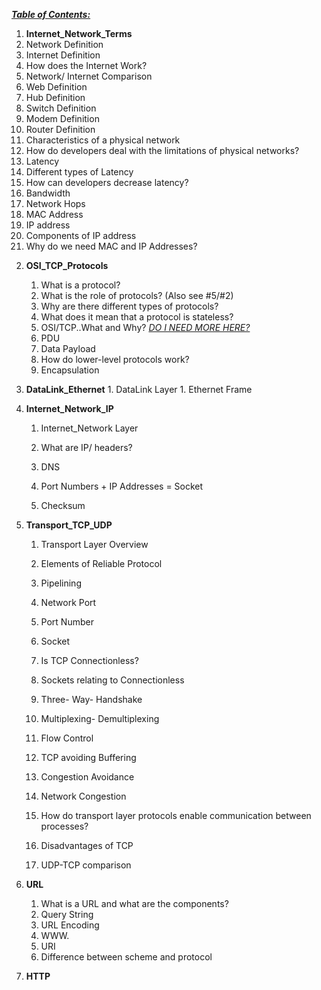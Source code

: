 <u>***Table of Contents:***</u>



1.  **Internet_Network_Terms** 
   1. Network Definition
   2. Internet Definition
   3. How does the Internet Work?
   4. Network/ Internet Comparison
   5. Web Definition
   6. Hub Definition
   7. Switch Definition
   8. Modem Definition
   9. Router Definition
   10. Characteristics of a physical network
   11. How do developers deal with the limitations of physical networks?
   12. Latency
   13. Different types of Latency
   14. How can developers decrease latency?
   15. Bandwidth
   16. Network Hops
   17. MAC Address
   18. IP address
   19. Components of IP address
   20. Why do we need MAC and IP Addresses?



2) **OSI_TCP_Protocols**

   1) What is a protocol?
   2) What is the role of protocols?  (Also see #5/#2)
   3) Why are there different types of protocols?
   4) What does it mean that a protocol is stateless?
   5) OSI/TCP..What and Why?      <u>*DO I NEED MORE HERE?*</u>
   6) PDU
   7) Data Payload
   8) How do lower-level protocols work?
   9) Encapsulation

   

3. **DataLink_Ethernet**
   		1. DataLink Layer
         		1. Ethernet Frame



4. **Internet_Network_IP**

   1. Internet_Network Layer

   2. What are IP/ headers?

   3. DNS

   4. Port Numbers + IP Addresses = Socket

   5. Checksum




5. **Transport_TCP_UDP**

   1. Transport Layer Overview

   2. Elements of Reliable Protocol 

   3. Pipelining 

   4. Network Port

   5. Port Number

   6. Socket

   7. Is TCP Connectionless?

   8. Sockets relating to Connectionless

   9. Three- Way- Handshake

   10. Multiplexing- Demultiplexing 

   11. Flow Control

   12. TCP avoiding Buffering 

   13. Congestion Avoidance 

   14. Network Congestion

   15. How do transport layer protocols enable communication between processes?

   16. Disadvantages of TCP 

   17. UDP-TCP comparison




6. **URL**
   1. What is a URL and what are the components? 
   2. Query String 
   3. URL Encoding 
   4. WWW.
   5. URI
   6. Difference between scheme and protocol 



7. **HTTP**

   